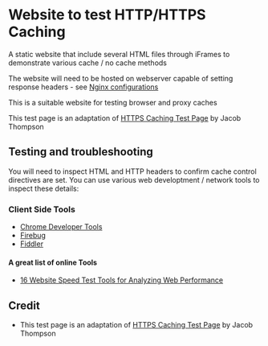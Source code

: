 # Website to test HTTP/HTTPS Caching

A static website that include several HTML files through iFrames to demonstrate various cache / no cache methods

The website will need to be hosted on webserver capable of setting response headers - see [Nginx configurations](cache_test_pages.conf)

This is a suitable website for testing browser and proxy caches

This test page is an adaptation of [HTTPS Caching Test Page](https://demo.securityevaluators.com/) by Jacob Thompson


## Testing and troubleshooting

You will need to inspect HTML and HTTP headers to confirm cache control directives are set. You can use various web developtment / network tools to inspect these details:

### Client Side Tools

 - [Chrome Developer Tools](https://developer.chrome.com/devtools)
 - [Firebug](http://getfirebug.com/)
 - [Fiddler](http://getfirebug.com/)

#### A great list of online Tools
 - [16 Website Speed Test Tools for Analyzing Web Performance](https://www.keycdn.com/blog/website-speed-test-tools/)

## Credit
 - This test page is an adaptation of [HTTPS Caching Test Page](https://demo.securityevaluators.com/) by Jacob Thompson